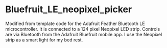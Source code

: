 # Bluefruit_LE_neopixel_picker

Modified from template code for the Adafruit Feather Bluetooth LE microcontroller. It is connected to a 124 pixel Neopixel LED strip. Controls are via Bluetooth from the Adafruit Bluefruit mobile app. I use the Neopixel strip as a smart light for my bed rest. 
